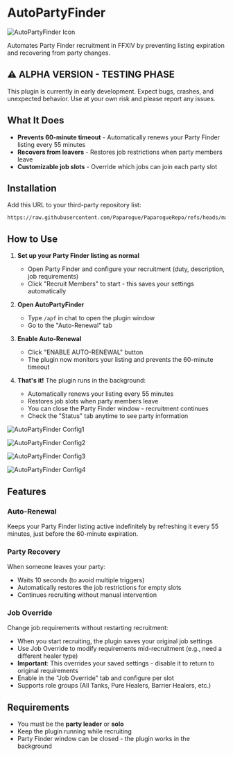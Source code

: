 # AutoPartyFinder
![AutoPartyFinder Icon](https://raw.github.com/Paparogue/AutoPartyFinder/99fbcb558c4938d80dd29b177fed287c2aa7ef4a/apf.png)

Automates Party Finder recruitment in FFXIV by preventing listing expiration and recovering from party changes.

## ⚠️ ALPHA VERSION - TESTING PHASE
This plugin is currently in early development. Expect bugs, crashes, and unexpected behavior. Use at your own risk and please report any issues.

## What It Does

- **Prevents 60-minute timeout** - Automatically renews your Party Finder listing every 55 minutes
- **Recovers from leavers** - Restores job restrictions when party members leave
- **Customizable job slots** - Override which jobs can join each party slot

## Installation

Add this URL to your third-party repository list:
```
https://raw.githubusercontent.com/Paparogue/PaparogueRepo/refs/heads/main/repo.json
```

## How to Use

1. **Set up your Party Finder listing as normal**
   - Open Party Finder and configure your recruitment (duty, description, job requirements)
   - Click "Recruit Members" to start - this saves your settings automatically

2. **Open AutoPartyFinder**
   - Type `/apf` in chat to open the plugin window
   - Go to the "Auto-Renewal" tab

3. **Enable Auto-Renewal**
   - Click "ENABLE AUTO-RENEWAL" button
   - The plugin now monitors your listing and prevents the 60-minute timeout

4. **That's it!** The plugin runs in the background:
   - Automatically renews your listing every 55 minutes
   - Restores job slots when party members leave
   - You can close the Party Finder window - recruitment continues
   - Check the "Status" tab anytime to see party information
     

![AutoPartyFinder Config1](https://raw.github.com/Paparogue/AutoPartyFinder/595d3141615b94c9a0f0a370365dd85fa689af28/Images/UI_1.png)

![AutoPartyFinder Config2](https://raw.github.com/Paparogue/AutoPartyFinder/595d3141615b94c9a0f0a370365dd85fa689af28/Images/UI_2.png)

![AutoPartyFinder Config3](https://raw.github.com/Paparogue/AutoPartyFinder/595d3141615b94c9a0f0a370365dd85fa689af28/Images/UI_3.png)

![AutoPartyFinder Config4](https://raw.github.com/Paparogue/AutoPartyFinder/595d3141615b94c9a0f0a370365dd85fa689af28/Images/UI_4.png)

## Features

### Auto-Renewal
Keeps your Party Finder listing active indefinitely by refreshing it every 55 minutes, just before the 60-minute expiration.

### Party Recovery
When someone leaves your party:
- Waits 10 seconds (to avoid multiple triggers)
- Automatically restores the job restrictions for empty slots
- Continues recruiting without manual intervention

### Job Override
Change job requirements without restarting recruitment:
- When you start recruiting, the plugin saves your original job settings
- Use Job Override to modify requirements mid-recruitment (e.g., need a different healer type)
- **Important**: This overrides your saved settings - disable it to return to original requirements
- Enable in the "Job Override" tab and configure per slot
- Supports role groups (All Tanks, Pure Healers, Barrier Healers, etc.)

## Requirements

- You must be the **party leader** or **solo**
- Keep the plugin running while recruiting
- Party Finder window can be closed - the plugin works in the background
